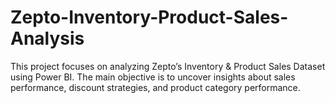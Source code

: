 # Zepto-Inventory-Product-Sales-Analysis
This project focuses on analyzing Zepto’s Inventory &amp; Product Sales Dataset using Power BI. The main objective is to uncover insights about sales performance, discount strategies, and product category performance.
